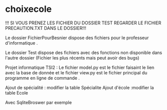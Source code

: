 # choixecole
!!! SI VOUS PRENEZ LES FICHIER DU DOSSIER TEST REGARDER LE FICHIER PRECAUTION.TXT DANS LE DOSSIER!!!


Le dossier FichierPourBesnier dispose des fichiers pour le professeur d'informatique .

Le dossier Test dispose des fichiers avec des fonctions non disponible dans l'autre dossier (Fichier les plus récents mais peut avoir des bugs)

Projet informatique TSI2 : Le fichier model.py est le fichier faisaint le lien avec la base de donnée et le fichier view.py est le fichier principal du programme en ligne de commande .


Ajout de spécialité : modifier la table Spécialite
Ajout d'école :modifier la table Ecole

Avec SqliteBroswer par exemple
